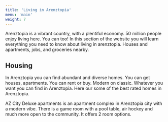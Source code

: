 ```yaml
---
title: 'Living in Arenztopia'
menu: 'main'
weight: 7
---
```



Arenztopia is a vibrant country, with a plentiful economy. 50 million people enjoy living here. You can too! In this section of the website you will learn everything you need to know about living in arenztopia. Houses and apartments, jobs, and groceries nearby.



## Housing

In Arenztopia you can find abundant and diverse homes. You can get houses, apartments. You can rent or buy. Modern on classic. Whatever you want you can find in Arenztopia. Here our some of the best rated homes in Arenztopia.


AZ City Deluxe apartments is an apartment complex in Arenztopia city with a modern vibe. There is a game room with a pool table, air hockey and much more open to the community. It offers 2 room options.



